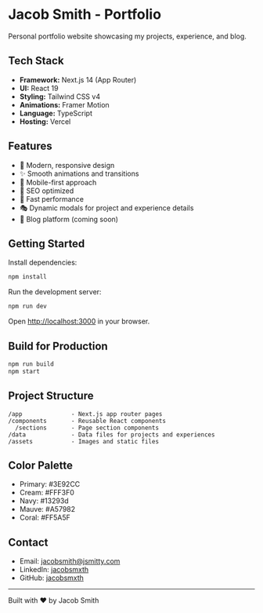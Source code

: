 # Jacob Smith - Portfolio

Personal portfolio website showcasing my projects, experience, and blog.

## Tech Stack

- **Framework:** Next.js 14 (App Router)
- **UI:** React 19
- **Styling:** Tailwind CSS v4
- **Animations:** Framer Motion
- **Language:** TypeScript
- **Hosting:** Vercel

## Features

- 🎨 Modern, responsive design
- ✨ Smooth animations and transitions
- 📱 Mobile-first approach
- 🎯 SEO optimized
- 🚀 Fast performance
- 🎭 Dynamic modals for project and experience details
- 📝 Blog platform (coming soon)

## Getting Started

Install dependencies:

```bash
npm install
```

Run the development server:

```bash
npm run dev
```

Open [http://localhost:3000](http://localhost:3000) in your browser.

## Build for Production

```bash
npm run build
npm start
```

## Project Structure

```
/app              - Next.js app router pages
/components       - Reusable React components
  /sections       - Page section components
/data             - Data files for projects and experiences
/assets           - Images and static files
```

## Color Palette

- Primary: #3E92CC
- Cream: #FFF3F0
- Navy: #13293d
- Mauve: #A57982
- Coral: #FF5A5F

## Contact

- Email: jacobsmith@jsmitty.com
- LinkedIn: [jacobsmxth](https://linkedin.com/in/jacobsmxth)
- GitHub: [jacobsmxth](https://github.com/jacobsmxth)

---

Built with ❤️ by Jacob Smith




